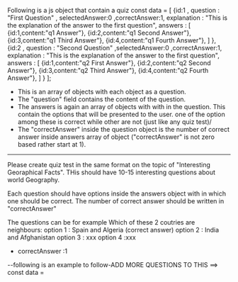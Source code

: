Following is a js object that contain a quiz 
const data = [
{id:1 , question : "First Question" , selectedAnswer:0 ,correctAnswer:1, 
explanation : "This is the explanation of the answer to the first question",
    answers : [ 
    {id:1,content:"q1 Answer"},
    {id:2,content:"q1 Second Answer"},
    {id:3,content:"q1 Third Answer"},
    {id:4,content:"q1 Fourth Answer"},
    ]
    },
{id:2 , question : "Second Question" ,selectedAnswer:0 ,correctAnswer:1, 
explanation : "This is the explanation of the answer to the first question", 
    answers : [ 
    {id:1,content:"q2 First Answer"},
    {id:2,content:"q2 Second Answer"},
    {id:3,content:"q2 Third Answer"},
    {id:4,content:"q2 Fourth Answer"},
    ]
    }
];

- This is an array of objects with each object as a question.
- The "question" field contains the content of the question.
- The answers is again an array of objects with with in the question. This contain the options that will be presented to the user. one of the option among these is correct while other are not (just like any quiz test)/
- The "correctAnswer" inside the question object is the number of correct answer inside answers array of object ("correctAnswer" is not zero based rather start at 1).

---------------------------------
Please create quiz test in the same format on the topic of "Interesting Georaphical Facts". THis should have 10-15 interesting questions about world Geography.

Each question should have options inside the answers object with in which one should be correct.
The number of correct answer should be written in "correctAnswer"

The questions can be for example
Which of these 2 coutries are neighbours:
option 1 : Spain and Algeria (correct answer)
option 2 : India and Afghanistan
option 3 : xxx
option 4 :xxx

- correctAnswer :1


--following is an example to follow-ADD MORE QUESTIONS TO THIS ==>
const data = 